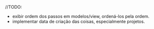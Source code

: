 //TODO:
- exibir ordem dos passos em modelos/view, ordená-los pela ordem.
- implementar data de criação das coisas, especialmente projetos.
